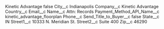 <?xml version="1.0" encoding="UTF-8"?>
<CustomMetadata xmlns="http://soap.sforce.com/2006/04/metadata" xmlns:xsi="http://www.w3.org/2001/XMLSchema-instance" xmlns:xsd="http://www.w3.org/2001/XMLSchema">
    <label>Kinetic Advantage</label>
    <protected>false</protected>
    <values>
        <field>City__c</field>
        <value xsi:type="xsd:string">Indianapolis</value>
    </values>
    <values>
        <field>Company__c</field>
        <value xsi:type="xsd:string">Kinetic Advantage</value>
    </values>
    <values>
        <field>Country__c</field>
        <value xsi:nil="true"/>
    </values>
    <values>
        <field>Email__c</field>
        <value xsi:nil="true"/>
    </values>
    <values>
        <field>Name__c</field>
        <value xsi:type="xsd:string">Attn: Records</value>
    </values>
    <values>
        <field>Payment_Method_API_Name__c</field>
        <value xsi:type="xsd:string">kinetic_advantage_floorplan</value>
    </values>
    <values>
        <field>Phone__c</field>
        <value xsi:nil="true"/>
    </values>
    <values>
        <field>Send_Title_to_Buyer__c</field>
        <value xsi:type="xsd:boolean">false</value>
    </values>
    <values>
        <field>State__c</field>
        <value xsi:type="xsd:string">IN</value>
    </values>
    <values>
        <field>Street1__c</field>
        <value xsi:type="xsd:string">10333 N. Meridian St.</value>
    </values>
    <values>
        <field>Street2__c</field>
        <value xsi:type="xsd:string">Suite 400</value>
    </values>
    <values>
        <field>Zip__c</field>
        <value xsi:type="xsd:string">46290</value>
    </values>
</CustomMetadata>
